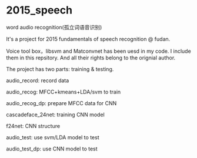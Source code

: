 # 2015_speech
word audio recognition(孤立词语音识别)

It's a project for 2015 fundamentals of speech recognition @ fudan.

Voice tool box，libsvm and Matconvnet has been uesd in my code. I include them in this repsitory.
And all their rights belong to the orignial author.

The project has two parts: training & testing.

audio_record:       record data

audio_recog:        MFCC+kmeans+LDA/svm to train

audio_recog_dp:     prepare MFCC data for CNN

cascadeface_24net:  training CNN model

f24net:             CNN structure

audio_test:         use svm/LDA model to test

audio_test_dp:      use CNN model to test
